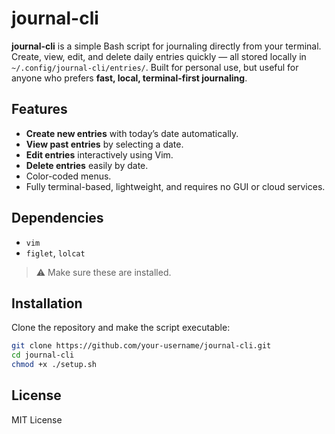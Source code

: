 # journal-cli

**journal-cli** is a simple Bash script for journaling directly from your terminal. Create, view, edit, and delete daily entries quickly — all stored locally in `~/.config/journal-cli/entries/`. Built for personal use, but useful for anyone who prefers **fast, local, terminal-first journaling**.

## Features

* **Create new entries** with today’s date automatically.
* **View past entries** by selecting a date.
* **Edit entries** interactively using Vim.
* **Delete entries** easily by date.
* Color-coded menus.
* Fully terminal-based, lightweight, and requires no GUI or cloud services.

## Dependencies

* `vim`
* `figlet`, `lolcat` 

> ⚠️ Make sure these are installed.

## Installation

Clone the repository and make the script executable:

```bash
git clone https://github.com/your-username/journal-cli.git
cd journal-cli
chmod +x ./setup.sh
```
## License

MIT License
